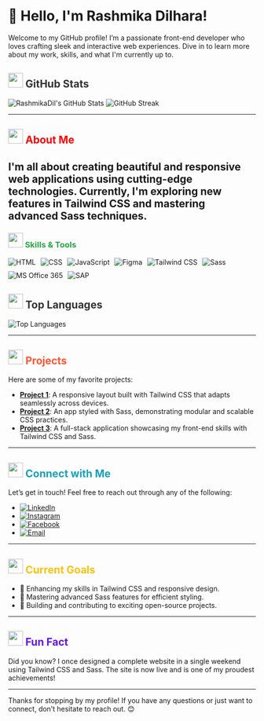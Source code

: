 # 👋 Hello, I'm Rashmika Dilhara!

Welcome to my GitHub profile! I’m a passionate front-end developer who loves crafting sleek and interactive web experiences. Dive in to learn more about my work, skills, and what I'm currently up to.


## <img src="https://img.icons8.com/ios-filled/50/ffffff/github.png" width="30"/> <span style="color: #333;">GitHub Stats</span>

![RashmikaDil's GitHub Stats](https://github-readme-stats.vercel.app/api?username=RashmikaDil&show_icons=true&hide_title=true&hide=prs&count_private=true&include_all_commits=true&hide_border=true&theme=tokyo-night)
![GitHub Streak](https://github-readme-streak-stats.herokuapp.com/?user=RashmikaDil&theme=tokyo-night&hide_border=true)

---

## <img src="https://img.icons8.com/ios-filled/50/ffffff/about.png" width="30"/> <span style="color: #FF0000;">About Me</span>

I'm all about creating beautiful and responsive web applications using cutting-edge technologies. Currently, I'm exploring new features in Tailwind CSS and mastering advanced Sass techniques.
---

### <img src="https://img.icons8.com/ios-filled/50/ffffff/github.png" width="30"/> <span style="color: #28a745;">Skills & Tools</span>

<div style="display: flex; gap: 10px; flex-wrap: wrap;">
  <a href="#" style="text-decoration: none; color: inherit;">
    <img src="https://img.shields.io/badge/-HTML-E34F26?style=for-the-badge&logo=html5&logoColor=FFFFFF" alt="HTML" style="transition: transform 0.3s ease, box-shadow 0.3s ease;"/>
  </a>
  <a href="#" style="text-decoration: none; color: inherit;">
    <img src="https://img.shields.io/badge/-CSS-1572B6?style=for-the-badge&logo=css3&logoColor=FFFFFF" alt="CSS" style="transition: transform 0.3s ease, box-shadow 0.3s ease;"/>
  </a>
  <a href="#" style="text-decoration: none; color: inherit;">
    <img src="https://img.shields.io/badge/-JavaScript-F7DF1E?style=for-the-badge&logo=javascript&logoColor=000000" alt="JavaScript" style="transition: transform 0.3s ease, box-shadow 0.3s ease;"/>
  </a>
  <a href="#" style="text-decoration: none; color: inherit;">
    <img src="https://img.shields.io/badge/-Figma-F24E1E?style=for-the-badge&logo=figma&logoColor=FFFFFF" alt="Figma" style="transition: transform 0.3s ease, box-shadow 0.3s ease;"/>
  </a>
  <a href="#" style="text-decoration: none; color: inherit;">
    <img src="https://img.shields.io/badge/-Tailwind%20CSS-38B2AC?style=for-the-badge&logo=tailwindcss&logoColor=FFFFFF" alt="Tailwind CSS" style="transition: transform 0.3s ease, box-shadow 0.3s ease;"/>
  </a>
  <a href="#" style="text-decoration: none; color: inherit;">
    <img src="https://img.shields.io/badge/-Sass-CC6699?style=for-the-badge&logo=sass&logoColor=FFFFFF" alt="Sass" style="transition: transform 0.3s ease, box-shadow 0.3s ease;"/>
  </a>
  <a href="#" style="text-decoration: none; color: inherit;">
    <img src="https://img.shields.io/badge/-MS%20Office%20365-F25022?style=for-the-badge&logo=microsoft&logoColor=FFFFFF" alt="MS Office 365" style="transition: transform 0.3s ease, box-shadow 0.3s ease;"/>
  </a>
  <a href="#" style="text-decoration: none; color: inherit;">
    <img src="https://img.shields.io/badge/-SAP-00376B?style=for-the-badge&logo=sap&logoColor=FFFFFF" alt="SAP" style="transition: transform 0.3s ease, box-shadow 0.3s ease;"/>
  </a>
</div>



## <img src="https://img.icons8.com/ios-filled/50/ffffff/github.png" width="30"/> <span style="color: #333;">Top Languages</span>

![Top Languages](https://github-readme-stats.vercel.app/api/top-langs/?username=RashmikaDil&layout=compact&theme=tokyo-nigh)


---

## <img src="https://img.icons8.com/ios-filled/50/ffffff/rocket.png" width="30"/> <span style="color: #ff5733;">Projects</span>

Here are some of my favorite projects:

- **[Project 1](https://github.com/RashmikaDil/project1)**: A responsive layout built with Tailwind CSS that adapts seamlessly across devices.
- **[Project 2](https://github.com/RashmikaDil/project2)**: An app styled with Sass, demonstrating modular and scalable CSS practices.
- **[Project 3](https://github.com/RashmikaDil/project3)**: A full-stack application showcasing my front-end skills with Tailwind CSS and Sass.

---

## <img src="https://img.icons8.com/ios-filled/50/ffffff/phone.png" width="30"/> <span style="color: #17a2b8;">Connect with Me</span>

Let’s get in touch! Feel free to reach out through any of the following:

- [![LinkedIn](https://img.shields.io/badge/-LinkedIn-0077B5?style=for-the-badge&logo=linkedin&logoColor=white)](https://www.linkedin.com/in/rashmika-dilhara-47a7102aa/)
- [![Instagram](https://img.shields.io/badge/-Instagram-E4405F?style=for-the-badge&logo=instagram&logoColor=white)](https://www.instagram.com/rashmikadil523/)
- [![Facebook](https://img.shields.io/badge/-Facebook-1877F2?style=for-the-badge&logo=facebook&logoColor=white)](https://web.facebook.com/RashmikaDilharaFB)
- [![Email](https://img.shields.io/badge/-Email-D14836?style=for-the-badge&logo=gmail&logoColor=white)](mailto:rashmikadil2023@gmail.com)

---

## <img src="https://img.icons8.com/ios-filled/50/ffffff/goals.png" width="30"/> <span style="color: #ffc107;">Current Goals</span>

- 🌱 Enhancing my skills in Tailwind CSS and responsive design.
- 🎨 Mastering advanced Sass features for efficient styling.
- 🚀 Building and contributing to exciting open-source projects.

---

## <img src="https://img.icons8.com/ios-filled/50/ffffff/idea.png" width="30"/> <span style="color: #6610f2;">Fun Fact</span>

Did you know? I once designed a complete website in a single weekend using Tailwind CSS and Sass. The site is now live and is one of my proudest achievements!

---

Thanks for stopping by my profile! If you have any questions or just want to connect, don’t hesitate to reach out. 😊
